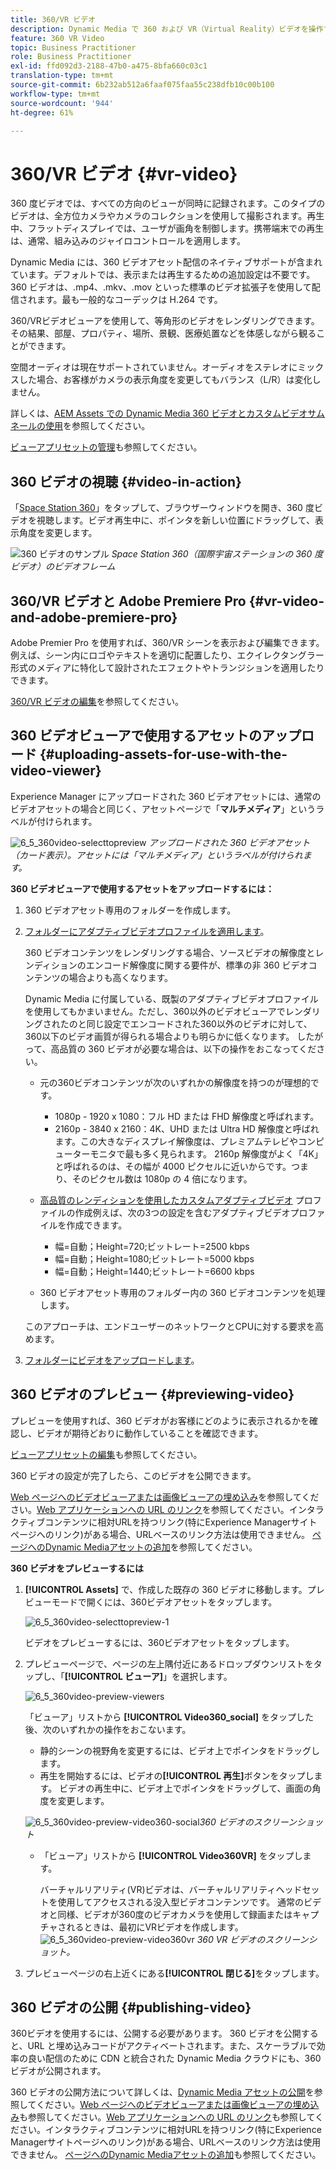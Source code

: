 ```yaml
---
title: 360/VR ビデオ
description: Dynamic Media で 360 および VR（Virtual Reality）ビデオを操作する方法を学びます。
feature: 360 VR Video
topic: Business Practitioner
role: Business Practitioner
exl-id: ffd092d3-2188-47b0-a475-8bfa660c03c1
translation-type: tm+mt
source-git-commit: 6b232ab512a6faaf075faa55c238dfb10c00b100
workflow-type: tm+mt
source-wordcount: '944'
ht-degree: 61%

---
```


# 360/VR ビデオ {#vr-video}

360 度ビデオでは、すべての方向のビューが同時に記録されます。このタイプのビデオは、全方位カメラやカメラのコレクションを使用して撮影されます。再生中、フラットディスプレイでは、ユーザが画角を制御します。携帯端末での再生は、通常、組み込みのジャイロコントロールを適用します。

Dynamic Media には、360 ビデオアセット配信のネイティブサポートが含まれています。デフォルトでは、表示または再生するための追加設定は不要です。360 ビデオは、.mp4、.mkv、.mov といった標準のビデオ拡張子を使用して配信されます。最も一般的なコーデックは H.264 です。

360/VRビデオビューアを使用して、等角形のビデオをレンダリングできます。 その結果、部屋、プロパティ、場所、景観、医療処置などを体感しながら観ることができます。

空間オーディオは現在サポートされていません。オーディオをステレオにミックスした場合、お客様がカメラの表示角度を変更してもバランス（L/R）は変化しません。

詳しくは、[AEM Assets での Dynamic Media 360 ビデオとカスタムビデオサムネールの使用](https://experienceleague.adobe.com/docs/experience-manager-learn/assets/dynamic-media/dynamic-media-360-video-custom-thumbnail-feature-video-use.html#dynamic-media)を参照してください。

[ビューアプリセットの管理](/help/assets/dynamic-media/managing-viewer-presets.md)も参照してください。

## 360 ビデオの視聴  {#video-in-action}

「[Space Station 360](http://mobiletest.scene7.com/s7viewers/html5/Video360Viewer.html?asset=Viewers/space_station_360-AVS)」をタップして、ブラウザーウィンドウを開き、360 度ビデオを視聴します。ビデオ再生中に、ポインタを新しい位置にドラッグして、表示角度を変更します。

![360 ビデオのサンプル](assets/6_5_360videoiss_simplified.png)
*Space Station 360（国際宇宙ステーションの 360 度ビデオ）のビデオフレーム*

## 360/VR ビデオと Adobe Premiere Pro {#vr-video-and-adobe-premiere-pro}

Adobe Premier Pro を使用すれば、360/VR シーンを表示および編集できます。例えば、シーン内にロゴやテキストを適切に配置したり、エクイレクタングラー形式のメディアに特化して設計されたエフェクトやトランジションを適用したりできます。

[360/VR ビデオの編集](https://helpx.adobe.com/jp/premiere-pro/how-to/edit-360-vr-video.html)を参照してください。

## 360 ビデオビューアで使用するアセットのアップロード {#uploading-assets-for-use-with-the-video-viewer}

Experience Manager にアップロードされた 360 ビデオアセットには、通常のビデオアセットの場合と同じく、アセットページで「**マルチメディア**」というラベルが付けられます。

![6_5_360video-selecttopreview](assets/6_5_360video-selecttopreview.png)
*アップロードされた 360 ビデオアセット（カード表示）。アセットには「マルチメディア」というラベルが付けられます。*

**360 ビデオビューアで使用するアセットをアップロードするには：**

1. 360 ビデオアセット専用のフォルダーを作成します。
1. [フォルダーにアダプティブビデオプロファイルを適用します](/help/assets/dynamic-media/video-profiles.md#applying-a-video-profile-to-folders)。

   360 ビデオコンテンツをレンダリングする場合、ソースビデオの解像度とレンディションのエンコード解像度に関する要件が、標準の非 360 ビデオコンテンツの場合よりも高くなります。

   Dynamic Media に付属している、既製のアダプティブビデオプロファイルを使用してもかまいません。ただし、360以外のビデオビューアでレンダリングされたのと同じ設定でエンコードされた360以外のビデオに対して、360以下のビデオ画質が得られる場合よりも明らかに低くなります。 したがって、高品質の 360 ビデオが必要な場合は、以下の操作をおこなってください。

   * 元の360ビデオコンテンツが次のいずれかの解像度を持つのが理想的です。

      * 1080p - 1920 x 1080：フル HD または FHD 解像度と呼ばれます。
      * 2160p - 3840 x 2160：4K、UHD または Ultra HD 解像度と呼ばれます。この大きなディスプレイ解像度は、プレミアムテレビやコンピューターモニタで最も多く見られます。 2160p 解像度がよく「4K」と呼ばれるのは、その幅が 4000 ピクセルに近いからです。つまり、そのピクセル数は 1080p の 4 倍になります。
   * [高品質のレンディションを使用したカスタムアダプティブビデオ](/help/assets/dynamic-media/video-profiles.md#creating-a-video-encoding-profile-for-adaptive-streaming) プロファイルの作成例えば、次の3つの設定を含むアダプティブビデオプロファイルを作成できます。

      * 幅=自動；Height=720;ビットレート=2500 kbps
      * 幅=自動；Height=1080;ビットレート=5000 kbps
      * 幅=自動；Height=1440;ビットレート=6600 kbps
   * 360 ビデオアセット専用のフォルダー内の 360 ビデオコンテンツを処理します。

   このアプローチは、エンドユーザーのネットワークとCPUに対する要求を高めます。

1. [フォルダーにビデオをアップロードします](/help/assets/manage-video-assets.md#upload-and-preview-video-assets)。

<!--

## Overriding the default aspect ratio of 360 videos  {#overriding-the-default-aspect-ratio-of-videos}

For an uploaded asset to qualify as a 360 video that you intend to use with the 360 Video viewer, the asset must have an aspect ratio of 2.

By default, AEM detects video as "360" if its aspect ratio (width/height) is 2.0. If you are an Administrator, you can override the default aspect ratio setting of 2 by setting the optional `s7video360AR` property in CRXDE Lite at the following:

* `/conf/global/settings/cloudconfigs/dmscene7/jcr:content`

  * **Property type**: Double
  * **Value**: floating-point aspect ratio, default 2.0.

After you set this property, it takes effect immediately on both existing videos and newly uploaded videos.

The aspect ratio applies to 360 video assets for the asset details page and the [Video 360 Media WCM component](/help/assets/dynamic-media/adding-dynamic-media-assets-to-pages.md#dynamic-media-components).

Start by uploading 360 Videos.

-->

## 360 ビデオのプレビュー {#previewing-video}

プレビューを使用すれば、360 ビデオがお客様にどのように表示されるかを確認し、ビデオが期待どおりに動作していることを確認できます。

[ビューアプリセットの編集](/help/assets/dynamic-media/managing-viewer-presets.md#editing-viewer-presets)も参照してください。

360 ビデオの設定が完了したら、このビデオを公開できます。

[Web ページへのビデオビューアまたは画像ビューアの埋め込み](/help/assets/dynamic-media/embed-code.md)を参照してください。[Web アプリケーションへの URL のリンク](/help/assets/dynamic-media/linking-urls-to-yourwebapplication.md)を参照してください。インタラクティブコンテンツに相対URLを持つリンク(特にExperience Managerサイトページへのリンク)がある場合、URLベースのリンク方法は使用できません。
[ページへのDynamic Mediaアセットの追加](/help/assets/dynamic-media/adding-dynamic-media-assets-to-pages.md)を参照してください。

**360 ビデオをプレビューするには**

1. **[!UICONTROL Assets]** で、作成した既存の 360 ビデオに移動します。プレビューモードで開くには、360ビデオアセットをタップします。

   ![6_5_360video-selecttopreview-1](assets/6_5_360video-selecttopreview-1.png)

   ビデオをプレビューするには、360ビデオアセットをタップします。

1. プレビューページで、ページの左上隅付近にあるドロップダウンリストをタップし、「**[!UICONTROL ビューア]**」を選択します。

   ![6_5_360video-preview-viewers](assets/6_5_360video-preview-viewers.png)

   「ビューア」リストから **[!UICONTROL Video360_social]** をタップした後、次のいずれかの操作をおこないます。

   * 静的シーンの視野角を変更するには、ビデオ上でポインタをドラッグします。
   * 再生を開始するには、ビデオの&#x200B;**[!UICONTROL 再生]**&#x200B;ボタンをタップします。 ビデオの再生中に、ビデオ上でポインタをドラッグして、画面の角度を変更します。

   ![6_5_360video-preview-video360-social ](assets/6_5_360video-preview-video360-social.png)*360 ビデオのスクリーンショット*

   * 「ビューア」リストから **[!UICONTROL Video360VR]** をタップします。

      バーチャルリアリティ(VR)ビデオは、バーチャルリアリティヘッドセットを使用してアクセスされる没入型ビデオコンテンツです。 通常のビデオと同様、ビデオが360度のビデオカメラを使用して録画またはキャプチャされるときは、最初にVRビデオを作成します。
   ![6_5_360video-preview-video360vr](assets/6_5_360video-preview-video360vr.png)
   *360 VR ビデオのスクリーンショット。*

1. プレビューページの右上近くにある&#x200B;**[!UICONTROL 閉じる]**&#x200B;をタップします。

## 360 ビデオの公開 {#publishing-video}

360ビデオを使用するには、公開する必要があります。 360 ビデオを公開すると、URL と埋め込みコードがアクティベートされます。また、スケーラブルで効率の良い配信のために CDN と統合された Dynamic Media クラウドにも、360 ビデオが公開されます。

360 ビデオの公開方法について詳しくは、[Dynamic Media アセットの公開](/help/assets/dynamic-media/publishing-dynamicmedia-assets.md)を参照してください。[Web ページへのビデオビューアまたは画像ビューアの埋め込み](/help/assets/dynamic-media/embed-code.md)も参照してください。[Web アプリケーションへの URL のリンク](/help/assets/dynamic-media/linking-urls-to-yourwebapplication.md)も参照してください。インタラクティブコンテンツに相対URLを持つリンク(特にExperience Managerサイトページへのリンク)がある場合、URLベースのリンク方法は使用できません。
[ページへのDynamic Mediaアセットの追加](/help/assets/dynamic-media/adding-dynamic-media-assets-to-pages.md)も参照してください。
